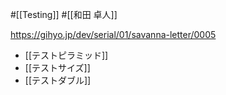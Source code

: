 #[[Testing]] #[[和田 卓人]]

<https://gihyo.jp/dev/serial/01/savanna-letter/0005>

- [[テストピラミッド]]
- [[テストサイズ]]
- [[テストダブル]]
